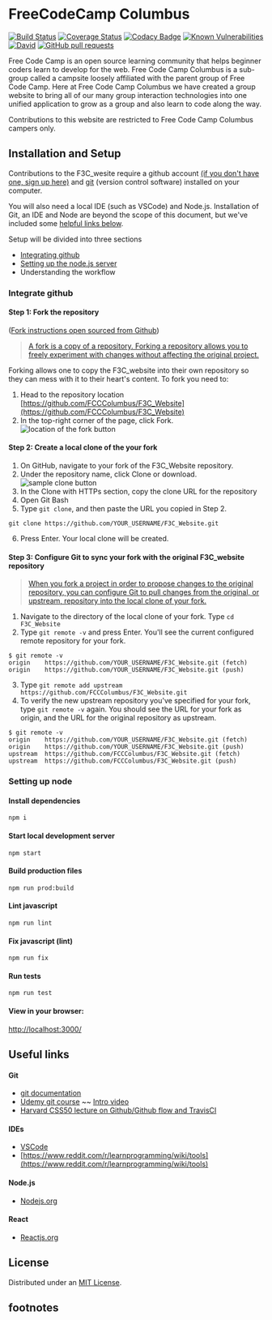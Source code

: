 # FreeCodeCamp Columbus

[![Build Status](https://img.shields.io/travis/FCCColumbus/F3C_Website.svg)](https://travis-ci.org/FCCColumbus/F3C_Website) [![Coverage Status](https://coveralls.io/repos/github/FCCColumbus/F3C_Website/badge.svg?branch=master)](https://coveralls.io/github/FCCColumbus/F3C_Website?branch=master) [![Codacy Badge](https://api.codacy.com/project/badge/Grade/f1911a031821489fa3d59908ad637c8e)](https://www.codacy.com/app/FCCColumbus/F3C_Website?utm_source=github.com&utm_medium=referral&utm_content=FCCColumbus/F3C_Website&utm_campaign=Badge_Grade) [![Known Vulnerabilities](https://snyk.io/test/github/fcccolumbus/f3c_website/badge.svg)](https://snyk.io/test/github/fcccolumbus/f3c_website) [![David](https://img.shields.io/david/FCCColumbus/F3C_Website.svg)](https://github.com/FCCColumbus/F3C_Website/blob/master/package.json) [![GitHub pull requests](https://img.shields.io/github/issues-pr/FCCColumbus/F3C_Website.svg)](https://github.com/FCCColumbus/F3C_Website/pulls)

Free Code Camp is an open source learning community that helps beginner coders learn to develop for the web. Free Code Camp Columbus is a sub-group called a campsite loosely affiliated with the parent group of Free Code Camp. Here at Free Code Camp Columbus we have created a group website to bring all of our many group interaction technologies into one unified application to grow as a group and also learn to code along the way.

Contributions to this website are restricted to Free Code Camp Columbus campers only.

## Installation and Setup
Contributions to the F3C_wesite require a github account [(if you don't have one, sign up here)](https://github.com/join?source=header-repo) and [git](https://git-scm.com/) (version control software) installed on your computer.

You will also need a local IDE (such as VSCode) and Node.js. Installation of Git, an IDE and Node are beyond the scope of this document, but we've included some [helpful links below](##useful-links).

Setup will be divided into three sections
* [Integrating github](#Integrate-github)
* [Setting up the node.js server](#Setting-up-node)
* Understanding the workflow



### Integrate github
#### Step 1: Fork the repository
([Fork instructions open sourced from Github](https://help.github.com/articles/fork-a-repo/))
>[A fork is a copy of a repository. Forking a repository allows you to freely experiment with changes without affecting the original project.](https://help.github.com/articles/fork-a-repo/)

Forking allows one to copy the F3C_website into their own repository so they can mess with it to their heart's content.
To fork you need to:
1. Head to the repository location [https://github.com/FCCColumbus/F3C_Website](https://github.com/FCCColumbus/F3C_Website)
1. In the top-right corner of the page, click Fork. ![location of the fork button](https://help.github.com/assets/images/help/repository/fork_button.jpg)
#### Step 2: Create a local clone of the your fork
1. On GitHub, navigate to your fork of the F3C_Website repository.
2. Under the repository name, click Clone or download. ![sample clone button](https://help.github.com/assets/images/help/repository/clone-repo-clone-url-button.png)
3. In the Clone with HTTPs section, copy the clone URL for the repository
4. Open Git Bash
5. Type `git clone`, and then paste the URL you copied in Step 2.
```
git clone https://github.com/YOUR_USERNAME/F3C_Website.git
```
6. Press Enter. Your local clone will be created.
#### Step 3: Configure Git to sync your fork with the original F3C_website repository
>[When you fork a project in order to propose changes to the original repository, you can configure Git to pull changes from the original, or upstream, repository into the local clone of your fork.](https://help.github.com/articles/fork-a-repo/#step-3-configure-git-to-sync-your-fork-with-the-original-spoon-knife-repository) 
1. Navigate to the directory of the local clone of your fork. Type `cd F3C_Website`
2. Type `git remote -v` and press Enter. You'll see the current configured remote repository for your fork.
```
$ git remote -v
origin    https://github.com/YOUR_USERNAME/F3C_Website.git (fetch)
origin    https://github.com/YOUR_USERNAME/F3C_Website.git (push)
```
3. Type `git remote add upstream https://github.com/FCCColumbus/F3C_Website.git`
4. To verify the new upstream repository you've specified for your fork, type `git remote -v` again. You should see the URL for your fork as origin, and the URL for the original repository as upstream.
```
$ git remote -v
origin    https://github.com/YOUR_USERNAME/F3C_Website.git (fetch)
origin    https://github.com/YOUR_USERNAME/F3C_Website.git (push)
upstream  https://github.com/FCCColumbus/F3C_Website.git (fetch)
upstream  https://github.com/FCCColumbus/F3C_Website.git (push)
```
### Setting up node
#### Install dependencies

    npm i

#### Start local development server

    npm start

#### Build production files

    npm run prod:build

#### Lint javascript

    npm run lint

#### Fix javascript (lint)

    npm run fix

#### Run tests

    npm run test

#### View in your browser:

[http://localhost:3000/](http://localhost:3000/)

## Useful links
#### Git
* [git documentation](https://git-scm.com/book/en/v2)
* [Udemy git course](https://www.udacity.com/course/ud775) ~~ [Intro video](https://youtu.be/Ytux4IOAR_s)
* [Harvard CSS50 lecture on Github/Github flow and TravisCI](https://www.youtube.com/watch?v=2A7nVdAoqqk)
#### IDEs
* [VSCode](https://code.visualstudio.com/)
* [https://www.reddit.com/r/learnprogramming/wiki/tools](https://www.reddit.com/r/learnprogramming/wiki/tools)
#### Node.js
* [Nodejs.org](https://nodejs.org/en/)
#### React
* [Reactjs.org](https://reactjs.org/docs/getting-started.html)

## License

Distributed under an [MIT License](LICENSE).

## footnotes
